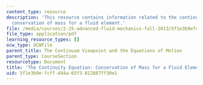 ```yaml
---
content_type: resource
description: 'This resource contains information related to the continuity equation:
  conservation of mass for a fluid element.'
file: /media/courses/2-25-advanced-fluid-mechanics-fall-2013/5f1e3b9efcffd44a65f3812887ff30e1_MIT2_25F13_The_cont_equa.pdf
file_type: application/pdf
learning_resource_types: []
ocw_type: OCWFile
parent_title: The Continuum Viewpoint and the Equations of Motion
parent_type: CourseSection
resourcetype: Document
title: 'The Continuity Equation: Conservation of Mass for a Fluid Element'
uid: 5f1e3b9e-fcff-d44a-65f3-812887ff30e1
---
```

